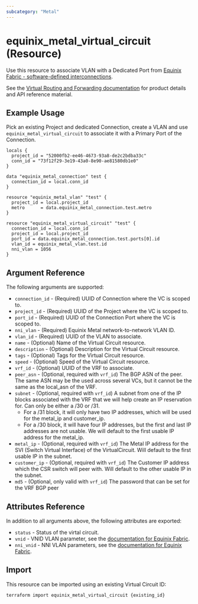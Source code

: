 ```yaml
---
subcategory: "Metal"
---
```


# equinix_metal_virtual_circuit (Resource)

Use this resource to associate VLAN with a Dedicated Port from
[Equinix Fabric - software-defined interconnections](https://deploy.equinix.com/developers/docs/metal/interconnections/introduction/#associating-a-vlan-with-a-dedicated-port).

See the [Virtual Routing and Forwarding documentation](https://deploy.equinix.com/developers/docs/metal/layer2-networking/vrf/) for product details and API reference material.

## Example Usage

Pick an existing Project and dedicated Connection, create a VLAN and use `equinix_metal_virtual_circuit`
to associate it with a Primary Port of the Connection.

```hcl
locals {
  project_id = "52000fb2-ee46-4673-93a8-de2c2bdba33c"
  conn_id = "73f12f29-3e19-43a0-8e90-ae81580db1e0"
}

data "equinix_metal_connection" test {
  connection_id = local.conn_id
}

resource "equinix_metal_vlan" "test" {
  project_id = local.project_id
  metro      = data.equinix_metal_connection.test.metro
}

resource "equinix_metal_virtual_circuit" "test" {
  connection_id = local.conn_id
  project_id = local.project_id
  port_id = data.equinix_metal_connection.test.ports[0].id
  vlan_id = equinix_metal_vlan.test.id
  nni_vlan = 1056
}
```

## Argument Reference

The following arguments are supported:

* `connection_id` - (Required) UUID of Connection where the VC is scoped to.
* `project_id` - (Required) UUID of the Project where the VC is scoped to.
* `port_id` - (Required) UUID of the Connection Port where the VC is scoped to.
* `nni_vlan` - (Required) Equinix Metal network-to-network VLAN ID.
* `vlan_id` - (Required) UUID of the VLAN to associate.
* `name` - (Optional) Name of the Virtual Circuit resource.
* `description` - (Optional) Description for the Virtual Circuit resource.
* `tags` - (Optional) Tags for the Virtual Circuit resource.
* `speed` - (Optional) Speed of the Virtual Circuit resource.
* `vrf_id` - (Optional) UUID of the VRF to associate.
* `peer_asn` - (Optional, required with `vrf_id`) The BGP ASN of the peer. The same ASN may be the used across several VCs, but it cannot be the same as the local_asn of the VRF.
* `subnet` - (Optional, required with `vrf_id`) A subnet from one of the IP
  blocks associated with the VRF that we will help create an IP reservation for. Can only be either a /30 or /31.
  * For a /31 block, it will only have two IP addresses, which will be used for
  the metal_ip and customer_ip.
  * For a /30 block, it will have four IP addresses, but the first and last IP addresses are not usable. We will default to the first usable IP address for the metal_ip.
* `metal_ip` - (Optional, required with `vrf_id`) The Metal IP address for the SVI (Switch Virtual Interface) of the VirtualCircuit. Will default to the first usable IP in the subnet.
* `customer_ip` - (Optional, required with `vrf_id`) The Customer IP address which the CSR switch will peer with. Will default to the other usable IP in the subnet.
* `md5` - (Optional, only valid with `vrf_id`) The password that can be set for the VRF BGP peer

## Attributes Reference

In addition to all arguments above, the following attributes are exported:

* `status` - Status of the virtal circuit.
* `vnid` - VNID VLAN parameter, see the [documentation for Equinix Fabric](https://deploy.equinix.com/developers/docs/metal/interconnections/introduction/).
* `nni_vnid` - NNI VLAN parameters, see the [documentation for Equinix Fabric](https://deploy.equinix.com/developers/docs/metal/interconnections/introduction/).

## Import

This resource can be imported using an existing Virtual Circuit ID:

```sh
terraform import equinix_metal_virtual_circuit {existing_id}
```
